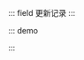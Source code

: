 ::: field 更新记录
:::

::: demo
<template>
    <lay-timeline>
        <lay-timeline-item title="0.1.5">
          [修复] menu 菜单 selectedKey 选中项 openKeys 打开项 props 双绑。<br>
          [修复] tab 选项卡 v-model 激活项 双绑。<br>
        </lay-timeline-item>
        <lay-timeline-item title="0.1.4">
          [新增] button 按钮 loading 属性, 提供 加载 状态。<br>
          [新增] tab 选项卡 allow-close 属性，支持 关闭。<br>
          [新增] tab 选项卡 close change 事件，扩展 tab 动态逻辑。<br>
          [新增] ClickOutside 工具。<br>
          [新增] menu 菜单 selectedKey, openKeys 属性。<br>
          [修复] menu 菜单 layui-this 样式，多 a 标签样式重叠。<br>
        </lay-timeline-item>
        <lay-timeline-item title="0.1.1">
          [新增] menu 菜单 title 插槽，允许自定义菜单项。<br>
          [新增] table 表格 toolbar 插槽, 用于自定义工具栏。<br>
          [新增] icon 图标 color 属性, 用于自定义颜色。<br>
          [新增] icon 图标 size 属性, 用于自定义尺寸。<br>
          [新增] breadcrumb-item 面包屑 default 插槽, 用于自定义标题。<br>
          [调整] menu 菜单 child-item 行高, 由 40 调整为 46。<br>
          [调整] breadcrumb 面包屑样式, 让 Api 更合理。<br>
        </lay-timeline-item>
        <lay-timeline-item title="0.1.0">
          [新增] tree 树，支持 node-click，selectKeys 等<br>
          [新增] table 表格，提供 columns datasource page 分页<br>
          [新增] transfer 穿梭框，提供 双列表数据切换<br>
          [新增] textarea 文本域 input 事件 与 disabled 禁用属性<br>
          [新增] button 按钮 disabled 禁用属性<br>
          [新增] input 输入框 disabled 禁用属性<br>
          [新增] checkbox 复选框 disabled 禁用属性<br>
          [新增] icon 图标 prefix 属性，支持自定义 iconfont 引入使用<br>
          [修改] card 卡片 slot 判断逻辑，body 不存在时，使用 default slot<br>
          [修改] field 字段逻辑，当 slot 为空时，展现为线状，否则为面板<br>
          [修复] collapse 手风琴，展开 收起 状态时的不同图标展示<br>
          [重构] checkbox 复选框逻辑，让 api 更合理<br>
          [依赖] 升级 vue 3.2.20 依赖<br>
        </lay-timeline-item>
        <lay-timeline-item title="0.0.17">
          [新增] table 表格组件<br>
          [新增] tab 选项卡组件<br>
          [新增] rate 评分组件<br>
          [新增] button 组件 border 属性，设置边框颜色<br>
          [新增] iconPicker 组件 showSearch 配置, 是否启用搜索<br>
          [新增] page 分页组件<br>
          [修复] menu 组件，菜单项 与 目录 重复渲染<br>
          [支持] 完善 layui-vue-sample 案例<br>
          [支持] 文档支持模糊查询, 用于快速检索组件文档<br>
          [支持] 文档移动端预览<br>
        </lay-timeline-item>
        <lay-timeline-item title="0.0.14">
          [新增] menu 菜单组件<br>
          [新增] iconPicker 图标选择组件<br>
          [新增] anim 动画文档<br>
          [新增] dropdown 下拉菜单组件<br>
          [新增] color 颜色文档<br>
          [新增] collapse 手风琴组件<br>
          [新增] select 下拉选择组件<br>
          [新增] empty 空数据组件<br>
          [新增] scroll 滚动容器组件<br>
          [新增] avatar 头像组件<br>
        </lay-timeline-item>
    </lay-timeline>
</template>

<script>
import { ref } from 'vue'

export default {
  setup() {

    return {
    }
  }
}
</script>

:::
